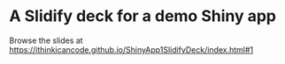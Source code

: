 A Slidify deck for a demo Shiny app
====================

Browse the slides at https://ithinkicancode.github.io/ShinyApp1SlidifyDeck/index.html#1

